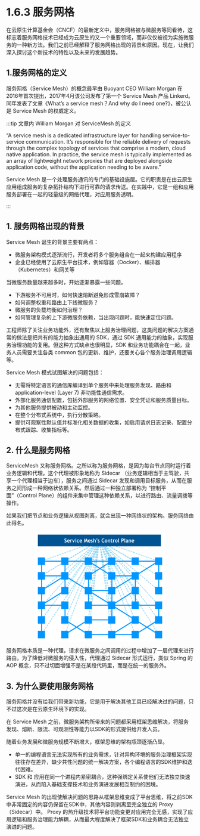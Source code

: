 # 1.6.3 服务网格

在云原生计算基金会（CNCF）的最新定义中，服务网格被与微服务等同看待，这标志着服务网格技术已经成为云原生的又一个重要领域，而非仅仅被视为实施微服务的一种新方法。我们之前已经解释了服务网格出现的背景和原因。现在，让我们深入探讨这个新技术的特性以及未来的发展趋势。

## 1.服务网格的定义

服务网格（Service Mesh）的概念最早由 Buoyant CEO William Morgan 在2016年首次提出，2017年4月该公司发布了第一个 Service Mesh 产品 Linkerd。 同年发表了文章《What’s a service mesh？And why do I need one?》，被公认是 Service Mesh 的权威定义。

:::tip  文章内 William Morgan 对 ServiceMesh 的定义

“A service mesh is a dedicated infrastructure layer for handling service-to-service communication. It’s responsible for the reliable delivery of requests through the complex topology of services that comprise a modern, cloud native application. In practice, the service mesh is typically implemented as an array of lightweight network proxies that are deployed alongside application code, without the application needing to be aware.”

Service Mesh 是一个处理服务通讯的专门的基础设施层。它的职责是在由云原生应用组成服务的复杂拓扑结构下进行可靠的请求传送。在实践中，它是一组和应用服务部署在一起的轻量级的网络代理，对应用服务透明。

:::

## 1. 服务网格出现的背景

Service Mesh 诞生的背景主要有两点：

- 微服务架构模式逐渐流行，开发者将多个服务组合在一起来构建应用程序
- 企业已经使用了云原生平台技术，例如容器（Docker）、编排器（Kubernetes）和网关等

当微服务数量越来越多时，开始逐渐暴露一些问题。

- 下游服务不可用时，如何快速熔断避免形成雪崩故障？
- 如何调整权重和路由上下线微服务？
- 微服务的负载均衡如何治理？
- 如何管理复杂的上下游微服务依赖，当出现问题时，能快速定位问题。

工程师除了关注业务功能外，还有聚焦以上服务治理问题，这类问题的解决方案通常的做法是把共有的能力抽象出通用的 SDK，通过 SDK 通用能力的抽象，实现服务治理功能的复用。但这种方式缺点也很明显，SDK 和业务功能耦合在一起，业务人员需要关注各类 common 包的更新、维护，还要关心各个服务治理调用逻辑等。


Service Mesh 模式试图解决的问题包括：

- 无需将特定语言的通信库编译到单个服务中来处理服务发现、路由和 application-level (Layer 7) 非功能性通信需求。
- 外部化服务通信配置，包括外部服务的网络位置、安全凭证和服务质量目标。
- 为其他服务提供被动和主动监控。
- 在整个分布式系统中，执行分散策略。
- 提供可观察性默认值并标准化相关数据的收集，如启用请求日志记录、配置分布式跟踪、收集指标等。


## 2. 什么是服务网格

ServiceMesh 又称服务网格。之所以称为服务网格，是因为每台节点同时运行着业务逻辑和代理。这个代理被形象地称为 Sidecar （业务逻辑相当于主驾驶，共享一个代理相当于边车），服务之间通过 Sidecar 发现和调用目标服务，从而在服务之间形成一种网络状依赖关系。然后通过一种独立部署称为 “控制平面”（Control Plane）的组件来集中管理这种依赖关系，以进行路由、流量调拨等操作。

如果我们把节点和业务逻辑从视图剥离，就会出现一种网络状的架构。服务网络由此得名。


<div  align="center">
	<img src="../assets/service-mesh.jpeg" width = "350"  align=center />
</div>

服务网格本质是一种代理，请求在微服务之间调用的过程中增加了一层代理来进行路由，为了降低对微服务的侵入性，代理通过 Sidecar 形式运行，类似 Spring 的 AOP 概念，只不过切面增强不是在某段代码里，而是在统一的服务外。

## 3. 为什么要使用服务网格

服务网格并没有给我们带来新功能，它是用于解决其他工具已经解决过的问题，只不过这次是在云原生环境下的实现。

在 Service Mesh 之前，微服务架构所带来的问题都采用框架思维解决，将服务发现、熔断、限流、可观测性等能力以SDK的形式提供给开发人员。

随着业务发展和微服务规模不断增大，框架思维的架构瓶颈逐渐凸显。

- 单一的编程语言无法实现所有的业务需求，针对异构环境的服务治理框架实现往往存在差异，缺少共性问题的统一解决方案，各个编程语言的SDK维护和迭代困难。
- SDK 和 应用在同一个进程内紧密耦合，这种强绑定关系使他们无法独立快速演进，从而陷入基础支撑技术和业务演进发展相互制约的困境。

Service Mesh 的出现使解决问题的思路从框架思维变成了平台思维，将之前SDK中非常固定的内容仍保留在SDK中，其他内容则剥离至完全独立的 Proxy（Sidecar）中。 Proxy 的热升级技术将平台功能变更对应用完全无感，实现了应用逻辑和服务治理能力解耦，从而最大程度解决了框架SDK和业务耦合无法独立演进的问题。
